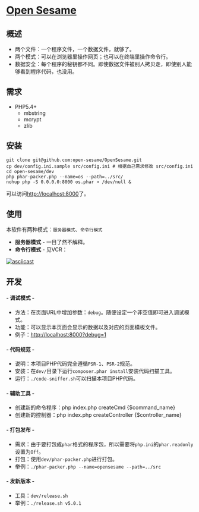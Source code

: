 [Open Sesame](http://liuxd.github.io/OpenSesame)
============

## 概述
+ 两个文件：一个程序文件，一个数据文件，就够了。
+ 两个模式：可以在浏览器里操作网页；也可以在终端里操作命令行。
+ 数据安全：每个程序的秘钥都不同。即使数据文件被别人拷贝走，即使别人能够看到程序代码，也没用。

## 需求
+ PHP5.4+
  + mbstring
  + mcrypt
  + zlib

## 安装

    git clone git@github.com:open-sesame/OpenSesame.git
    cp dev/config.ini.sample src/config.ini # 根据自己需求修改 src/config.ini
    cd open-sesame/dev
    php phar-packer.php --name=os --path=../src/
    nohup php -S 0.0.0.0:8000 os.phar > /dev/null &

可以访问<http://localhost:8000>了。

## 使用
本软件有两种模式：`服务器模式`、`命令行模式`

+ __服务器模式__ - 一目了然不解释。
+ __命令行模式__ - 见VCR：

[![asciicast](https://asciinema.org/a/b0rkuneybbvfwjjptv8yj9aor.png)](https://asciinema.org/a/b0rkuneybbvfwjjptv8yj9aor)

## 开发

#### - 调试模式 -
+ 方法：在页面URL中增加参数：`debug`。随便设定一个非空值即可进入调试模式。
+ 功能：可以显示本页面会显示的数据以及对应的页面模板文件。
+ 例子：<http://localhost:8000?debug=1>

#### - 代码规范 -
+ 说明：本项目PHP代码完全遵循`PSR-1`、`PSR-2`规范。
+ 安装：在`dev/`目录下运行`composer.phar install`安装代码扫描工具。
+ 运行：`./code-sniffer.sh`可以扫描本项目PHP代码。

#### - 辅助工具 -
+ 创建新的命令程序：php index.php createCmd {$command_name}
+ 创建新的控制器：php index.php createController {$controller_name}

#### - 打包发布 -
+ 需求：由于要打包成`phar`格式的程序包，所以需要将`php.ini`的`phar.readonly`设置为`Off`。
+ 打包：使用`dev/phar-packer.php`进行打包。
+ 举例：`./phar-packer.php --name=opensesame --path=../src`

#### - 发新版本 -
+ 工具：`dev/release.sh`
+ 举例：`./release.sh v5.0.1`
